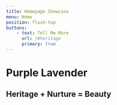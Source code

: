 ```yaml
---
title: Homepage Showcase
menu: Home
position: flush-top
buttons:
    - text: Tell Me More
      url: /#heritage
      primary: true
---
```


# Purple Lavender
## **Heritage + Nurture = Beauty**
